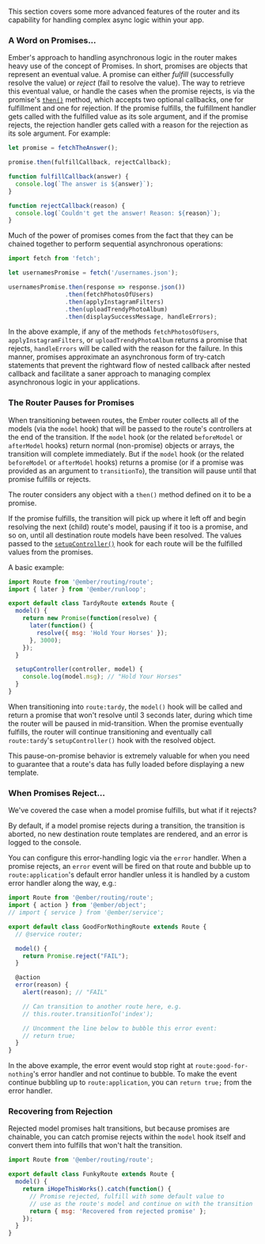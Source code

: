 This section covers some more advanced features of the router and its
capability for handling complex async logic within your app.

### A Word on Promises...

Ember's approach to handling asynchronous logic in the router makes
heavy use of the concept of Promises. In short, promises are objects that
represent an eventual value. A promise can either _fulfill_
(successfully resolve the value) or _reject_ (fail to resolve the
value). The way to retrieve this eventual value, or handle the cases
when the promise rejects, is via the promise's [`then()`](https://developer.mozilla.org/en-US/docs/Web/JavaScript/Reference/Global_Objects/Promise/then) method, which
accepts two optional callbacks, one for fulfillment and one for
rejection. If the promise fulfills, the fulfillment handler gets called
with the fulfilled value as its sole argument, and if the promise rejects,
the rejection handler gets called with a reason for the rejection as its
sole argument. For example:


```javascript
let promise = fetchTheAnswer();

promise.then(fulfillCallback, rejectCallback);

function fulfillCallback(answer) {
  console.log(`The answer is ${answer}`);
}

function rejectCallback(reason) {
  console.log(`Couldn't get the answer! Reason: ${reason}`);
}
```

Much of the power of promises comes from the fact that they can be
chained together to perform sequential asynchronous operations:

```javascript
import fetch from 'fetch';

let usernamesPromise = fetch('/usernames.json');

usernamesPromise.then(response => response.json())
                .then(fetchPhotosOfUsers)
                .then(applyInstagramFilters)
                .then(uploadTrendyPhotoAlbum)
                .then(displaySuccessMessage, handleErrors);
```

In the above example, if any of the methods
`fetchPhotosOfUsers`, `applyInstagramFilters`, or
`uploadTrendyPhotoAlbum` returns a promise that rejects,
`handleErrors` will be called with
the reason for the failure. In this manner, promises approximate an
asynchronous form of try-catch statements that prevent the rightward
flow of nested callback after nested callback and facilitate a saner
approach to managing complex asynchronous logic in your applications.

### The Router Pauses for Promises

When transitioning between routes, the Ember router collects all of the
models (via the `model` hook) that will be passed to the route's
controllers at the end of the transition. If the `model` hook (or the related
`beforeModel` or `afterModel` hooks) return normal (non-promise) objects or
arrays, the transition will complete immediately. But if the `model` hook
(or the related `beforeModel` or `afterModel` hooks) returns a promise (or
if a promise was provided as an argument to `transitionTo`), the transition
will pause until that promise fulfills or rejects.

The router considers any object with a `then()` method
defined on it to be a promise.

If the promise fulfills, the transition will pick up where it left off and
begin resolving the next (child) route's model, pausing if it too is a
promise, and so on, until all destination route models have been
resolved. The values passed to the [`setupController()`](https://api.emberjs.com/ember/5.11.0/classes/Route/methods/setupController?anchor=setupController) hook for each route
will be the fulfilled values from the promises.


A basic example:

```javascript {data-filename=app/routes/tardy.js}
import Route from '@ember/routing/route';
import { later } from '@ember/runloop';

export default class TardyRoute extends Route {
  model() {
    return new Promise(function(resolve) {
      later(function() {
        resolve({ msg: 'Hold Your Horses' });
      }, 3000);
    });
  }

  setupController(controller, model) {
    console.log(model.msg); // "Hold Your Horses"
  }
}
```

When transitioning into `route:tardy`, the `model()` hook will be called and
return a promise that won't resolve until 3 seconds later, during which time
the router will be paused in mid-transition. When the promise eventually
fulfills, the router will continue transitioning and eventually call
`route:tardy`'s `setupController()` hook with the resolved object.

This pause-on-promise behavior is extremely valuable for when you need
to guarantee that a route's data has fully loaded before displaying a
new template.

### When Promises Reject...

We've covered the case when a model promise fulfills, but what if it rejects?

By default, if a model promise rejects during a transition, the transition is
aborted, no new destination route templates are rendered, and an error
is logged to the console.

You can configure this error-handling logic via the `error` handler. When a
promise rejects, an `error` event will be fired on that route and bubble up
to `route:application`'s default error handler unless it is handled by a
custom error handler along the way, e.g.:

```javascript {data-filename=app/routes/good-for-nothing.js}
import Route from '@ember/routing/route';
import { action } from '@ember/object';
// import { service } from '@ember/service';

export default class GoodForNothingRoute extends Route {
  // @service router;

  model() {
    return Promise.reject("FAIL");
  }

  @action
  error(reason) {
    alert(reason); // "FAIL"

    // Can transition to another route here, e.g.
    // this.router.transitionTo('index');

    // Uncomment the line below to bubble this error event:
    // return true;
  }
}
```

In the above example, the error event would stop right at
`route:good-for-nothing`'s error handler and not continue to bubble. To
make the event continue bubbling up to `route:application`, you can
`return true;` from the error handler.

### Recovering from Rejection

Rejected model promises halt transitions, but because promises are chainable,
you can catch promise rejects within the `model` hook itself and convert
them into fulfills that won't halt the transition.

```javascript {data-filename=app/routes/funky.js}
import Route from '@ember/routing/route';

export default class FunkyRoute extends Route {
  model() {
    return iHopeThisWorks().catch(function() {
      // Promise rejected, fulfill with some default value to
      // use as the route's model and continue on with the transition
      return { msg: 'Recovered from rejected promise' };
    });
  }
}
```

<!-- eof - needed for pages that end in a code block  -->
